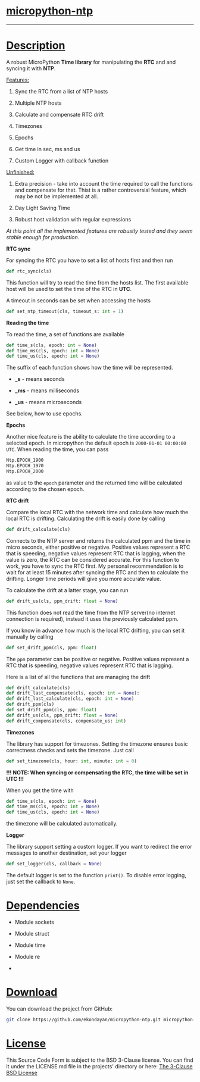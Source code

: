 # <u>micropython-ntp</u>

---

# <u>Description</u>

A robust MicroPython **Time library** for manipulating the **RTC** and and syncing it with **NTP**.

<u>Features:</u>

1. Sync the RTC from a list of NTP hosts

2. Multiple NTP hosts

3. Calculate and compensate RTC drift

4. Timezones

5. Epochs

6. Get time in sec, ms and us

7. Custom Logger with callback function

<u>Unfinished:</u>

1. Extra precision - take into account the time required to call the functions and compensate for that. Thist is a rather controversial feature, which may be not be implemented at all.

2. Day Light Saving Time

3. Robust host validation with regular expressions

*At this point all the implemented features are robustly tested and they seem stable enough for production.*

**RTC sync**

For syncing the RTC you have to set a list of hosts first and then run

```python
def rtc_sync(cls)
```

This function will try to read the time from the hosts list. The first available host will be used to set the time of the RTC in **UTC**. 

A timeout in seconds can be set when accessing the hosts

```python
def set_ntp_timeout(cls, timeout_s: int = 1)
```

**Reading the time**

To read the time, a set of functions are available

```python
def time_s(cls, epoch: int = None)
def time_ms(cls, epoch: int = None)
def time_us(cls, epoch: int = None)
```

The suffix of each function shows how the time will be represented.

- **_s** - means seconds

- **_ms** - means milliseconds

- **_us** - means microseconds

See below, how to use epochs.

**Epochs**

Another nice feature is the ability to calculate the time according to a selected epoch. In micropython the default epoch is `2000-01-01 00:00:00 UTC`. When reading the time, you can pass

```python
Ntp.EPOCH_1900
Ntp.EPOCH_1970
Ntp.EPOCH_2000
```

as value to the `epoch` parameter and the returned time will be calculated according to the chosen epoch.

**RTC drift**

Compare the local RTC with the network time and calculate how much the local RTC is drifting. Calculating the drift is easily done by calling

```python
def drift_calculate(cls)
```

Connects to the NTP server and returns the calculated ppm and the time in micro seconds, either positive or negative. Positive values represent a RTC that is speeding, negative values represent RTC that is lagging, when the value is zero, the RTC can be considered accurate. For this function to work, you have to sync the RTC first. My personal recommendation is to wait for at least 15 minutes after syncing the RTC and then to calculate the drifting. Longer time periods will give you more accurate value.

To calculate the drift at a latter stage, you can run

```python
def drift_us(cls, ppm_drift: float = None)
```

This function does not read the time from the NTP server(no internet connection is required), instead it uses the previously calculated ppm.

If you know in advance how much is the local RTC drifting, you can set it manually by calling

```python
def set_drift_ppm(cls, ppm: float)
```

The `ppm` parameter can be positive or negative. Positive values represent a RTC that is speeding, negative values represent RTC that is lagging.

Here is a list of all the functions that are managing the drift

```python
def drift_calculate(cls)
def drift_last_compensate(cls, epoch: int = None):
def drift_last_calculate(cls, epoch: int = None)
def drift_ppm(cls)
def set_drift_ppm(cls, ppm: float)
def drift_us(cls, ppm_drift: float = None)
def drift_compensate(cls, compensate_us: int)
```

**Timezones**

The library has support for timezones. Setting the timezone ensures basic correctness checks and sets the timezone. Just call

```python
def set_timezone(cls, hour: int, minute: int = 0)
```

**!!! NOTE: When syncing or compensating the RTC, the time will be set in UTC !!!**

When you get the time with

```python
def time_s(cls, epoch: int = None)
def time_ms(cls, epoch: int = None)
def time_us(cls, epoch: int = None)
```

the timezone will be calculated automatically.

**Logger**

The library support setting a custom logger. If you want to redirect the error messages to another destination, set your logger

```python
def set_logger(cls, callback = None)
```

The default logger is set to the function `print()`. To disable error logging, just set the callback to `None`.

# <u>Dependencies</u>

* Module sockets

* Module struct

* Module time

* Module re

* 

# <u>Download</u>

You can download the project from GitHub:

```bash
git clone https://github.com/ekondayan/micropython-ntp.git micropython-ntp
```

# <u>License</u>

This Source Code Form is subject to the BSD 3-Clause license. You can find it under  the LICENSE.md file in the projects' directory or here: [The 3-Clause BSD License](https://opensource.org/licenses/BSD-3-Clause)

